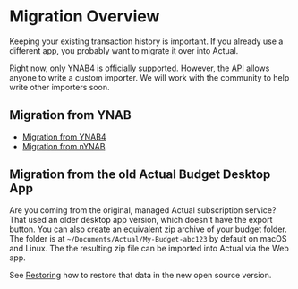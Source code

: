 # Migration Overview

Keeping your existing transaction history is important. If you already use a different app, you probably want to migrate it over into Actual.

Right now, only YNAB4 is officially supported. However, the [API](/docs/api/index.md) allows anyone to write a custom
importer. We will work with the community to help write other importers soon.


## Migration from YNAB

* [Migration from YNAB4](/docs/migration/ynab4)
* [Migration from nYNAB](/docs/migration/nynab)



## Migration from the old Actual Budget Desktop App

Are you coming from the original, managed Actual subscription service? That used an older desktop app version, 
which doesn't have the export button. You can also create an equivalent zip archive of your budget folder. 
The folder is at `~/Documents/Actual/My-Budget-abc123` by default on macOS and Linux. The the resulting zip file 
can be imported into Actual via the Web app.

See [Restoring](/docs/backup-restore/restore.md) how to restore that data in the new open source version.
